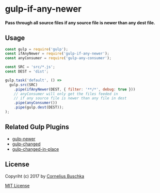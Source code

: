 # gulp-if-any-newer

#### Pass through all source files if any source file is newer than any dest file.

## Usage

```js
const gulp = require('gulp');
const ifAnyNewer = require('gulp-if-any-newer');
const anyConsumer = require('gulp-any-consumer');

const SRC = 'src/*.js';
const DEST = 'dist';

gulp.task('default', () =>
  gulp.src(SRC)
    .pipe(ifAnyNewer(DEST, { filter: '**/*', debug: true }))
    // anyConsumer will only get the files feeded in
    // if any source file is newer than any file in dest
    .pipe(anyConsumer())
    .pipe(gulp.dest(DEST));
);
```

## Related Gulp Plugins
* [gulp-newer](https://github.com/tschaub/gulp-newer)
* [gulp-changed](https://github.com/sindresorhus/gulp-changed)
* [gulp-changed-in-place](https://github.com/alexgorbatchev/gulp-changed-in-place)

## License

Copyriht (c) 2017 by [Cornelius Buschka](https://github.com/cbuschka)

[MIT License](license)
